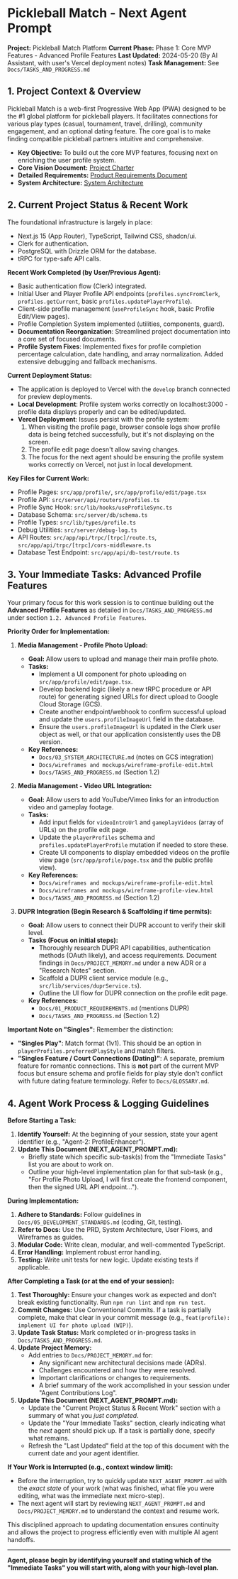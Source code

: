 # Pickleball Match - Next Agent Prompt

**Project:** Pickleball Match Platform
**Current Phase:** Phase 1: Core MVP Features - Advanced Profile Features
**Last Updated:** 2024-05-20 (By AI Assistant, with user's Vercel deployment notes)
**Task Management:** See `Docs/TASKS_AND_PROGRESS.md`

## 1. Project Context & Overview

Pickleball Match is a web-first Progressive Web App (PWA) designed to be the #1 global platform for pickleball players. It facilitates connections for various play types (casual, tournament, travel, drilling), community engagement, and an optional dating feature. The core goal is to make finding compatible pickleball partners intuitive and comprehensive.

*   **Key Objective:** To build out the core MVP features, focusing next on enriching the user profile system.
*   **Core Vision Document:** [Project Charter](./Docs/00_PROJECT_CHARTER.md)
*   **Detailed Requirements:** [Product Requirements Document](./Docs/01_PRODUCT_REQUIREMENTS.md)
*   **System Architecture:** [System Architecture](./Docs/03_SYSTEM_ARCHITECTURE.md)

## 2. Current Project Status & Recent Work

The foundational infrastructure is largely in place:
*   Next.js 15 (App Router), TypeScript, Tailwind CSS, shadcn/ui.
*   Clerk for authentication.
*   PostgreSQL with Drizzle ORM for the database.
*   tRPC for type-safe API calls.

**Recent Work Completed (by User/Previous Agent):**
*   Basic authentication flow (Clerk) integrated.
*   Initial User and Player Profile API endpoints (`profiles.syncFromClerk`, `profiles.getCurrent`, basic `profiles.updatePlayerProfile`).
*   Client-side profile management (`useProfileSync` hook, basic Profile Edit/View pages).
*   Profile Completion System implemented (utilities, components, guard).
*   **Documentation Reorganization**: Streamlined project documentation into a core set of focused documents.
*   **Profile System Fixes**: Implemented fixes for profile completion percentage calculation, date handling, and array normalization. Added extensive debugging and fallback mechanisms.

**Current Deployment Status:**
*   The application is deployed to Vercel with the `develop` branch connected for preview deployments.
*   **Local Development**: Profile system works correctly on localhost:3000 - profile data displays properly and can be edited/updated.
*   **Vercel Deployment**: Issues persist with the profile system:
    1. When visiting the profile page, browser console logs show profile data is being fetched successfully, but it's not displaying on the screen.
    2. The profile edit page doesn't allow saving changes.
    3. The focus for the next agent should be ensuring the profile system works correctly on Vercel, not just in local development.

**Key Files for Current Work:**
*   Profile Pages: `src/app/profile/`, `src/app/profile/edit/page.tsx`
*   Profile API: `src/server/api/routers/profiles.ts`
*   Profile Sync Hook: `src/lib/hooks/useProfileSync.ts`
*   Database Schema: `src/server/db/schema.ts`
*   Profile Types: `src/lib/types/profile.ts`
*   Debug Utilities: `src/server/debug-log.ts`
*   API Routes: `src/app/api/trpc/[trpc]/route.ts`, `src/app/api/trpc/[trpc]/cors-middleware.ts`
*   Database Test Endpoint: `src/app/api/db-test/route.ts`

## 3. Your Immediate Tasks: Advanced Profile Features

Your primary focus for this work session is to continue building out the **Advanced Profile Features** as detailed in `Docs/TASKS_AND_PROGRESS.md` under section `1.2. Advanced Profile Features`.

**Priority Order for Implementation:**

1.  **Media Management - Profile Photo Upload:**
    *   **Goal:** Allow users to upload and manage their main profile photo.
    *   **Tasks:**
        *   Implement a UI component for photo uploading on `src/app/profile/edit/page.tsx`.
        *   Develop backend logic (likely a new tRPC procedure or API route) for generating signed URLs for direct upload to Google Cloud Storage (GCS).
        *   Create another endpoint/webhook to confirm successful upload and update the `users.profileImageUrl` field in the database.
        *   Ensure the `users.profileImageUrl` is updated in the Clerk user object as well, or that our application consistently uses the DB version.
    *   **Key References:**
        *   `Docs/03_SYSTEM_ARCHITECTURE.md` (notes on GCS integration)
        *   `Docs/wireframes and mockups/wireframe-profile-edit.html`
        *   `Docs/TASKS_AND_PROGRESS.md` (Section 1.2)

2.  **Media Management - Video URL Integration:**
    *   **Goal:** Allow users to add YouTube/Vimeo links for an introduction video and gameplay footage.
    *   **Tasks:**
        *   Add input fields for `videoIntroUrl` and `gameplayVideos` (array of URLs) on the profile edit page.
        *   Update the `playerProfiles` schema and `profiles.updatePlayerProfile` mutation if needed to store these.
        *   Create UI components to display embedded videos on the profile view page (`src/app/profile/page.tsx` and the public profile view).
    *   **Key References:**
        *   `Docs/wireframes and mockups/wireframe-profile-edit.html`
        *   `Docs/wireframes and mockups/wireframe-profile-view.html`
        *   `Docs/TASKS_AND_PROGRESS.md` (Section 1.2)

3.  **DUPR Integration (Begin Research & Scaffolding if time permits):**
    *   **Goal:** Allow users to connect their DUPR account to verify their skill level.
    *   **Tasks (Focus on initial steps):**
        *   Thoroughly research DUPR API capabilities, authentication methods (OAuth likely), and access requirements. Document findings in `Docs/PROJECT_MEMORY.md` under a new ADR or a "Research Notes" section.
        *   Scaffold a DUPR client service module (e.g., `src/lib/services/duprService.ts`).
        *   Outline the UI flow for DUPR connection on the profile edit page.
    *   **Key References:**
        *   `Docs/01_PRODUCT_REQUIREMENTS.md` (mentions DUPR)
        *   `Docs/TASKS_AND_PROGRESS.md` (Section 1.2)

**Important Note on "Singles":**
Remember the distinction:
*   **"Singles Play"**: Match format (1v1). This should be an option in `playerProfiles.preferredPlayStyle` and match filters.
*   **"Singles Feature / Court Connections (Dating)"**: A separate, premium feature for romantic connections. This is **not** part of the current MVP focus but ensure schema and profile fields for play style don't conflict with future dating feature terminology. Refer to `Docs/GLOSSARY.md`.

## 4. Agent Work Process & Logging Guidelines

**Before Starting a Task:**
1.  **Identify Yourself:** At the beginning of your session, state your agent identifier (e.g., "Agent-2: ProfileEnhancer").
2.  **Update This Document (NEXT_AGENT_PROMPT.md):**
    *   Briefly state which specific sub-task(s) from the "Immediate Tasks" list you are about to work on.
    *   Outline your high-level implementation plan for that sub-task (e.g., "For Profile Photo Upload, I will first create the frontend component, then the signed URL API endpoint...").

**During Implementation:**
1.  **Adhere to Standards:** Follow guidelines in `Docs/05_DEVELOPMENT_STANDARDS.md` (coding, Git, testing).
2.  **Refer to Docs:** Use the PRD, System Architecture, User Flows, and Wireframes as guides.
3.  **Modular Code:** Write clean, modular, and well-commented TypeScript.
4.  **Error Handling:** Implement robust error handling.
5.  **Testing:** Write unit tests for new logic. Update existing tests if applicable.

**After Completing a Task (or at the end of your session):**
1.  **Test Thoroughly:** Ensure your changes work as expected and don't break existing functionality. Run `npm run lint` and `npm run test`.
2.  **Commit Changes:** Use Conventional Commits. If a task is partially complete, make that clear in your commit message (e.g., `feat(profile): implement UI for photo upload (WIP)`).
3.  **Update Task Status:** Mark completed or in-progress tasks in `Docs/TASKS_AND_PROGRESS.md`.
4.  **Update Project Memory:**
    *   Add entries to `Docs/PROJECT_MEMORY.md` for:
        *   Any significant new architectural decisions made (ADRs).
        *   Challenges encountered and how they were resolved.
        *   Important clarifications or changes to requirements.
        *   A brief summary of the work accomplished in your session under "Agent Contributions Log".
5.  **Update This Document (NEXT_AGENT_PROMPT.md):**
    *   Update the "Current Project Status & Recent Work" section with a summary of what you *just completed*.
    *   Update the "Your Immediate Tasks" section, clearly indicating what the *next* agent should pick up. If a task is partially done, specify what remains.
    *   Refresh the "Last Updated" field at the top of this document with the current date and your agent identifier.

**If Your Work is Interrupted (e.g., context window limit):**
*   Before the interruption, try to quickly update `NEXT_AGENT_PROMPT.md` with the *exact state* of your work (what was finished, what file you were editing, what was the immediate next micro-step).
*   The next agent will start by reviewing `NEXT_AGENT_PROMPT.md` and `Docs/PROJECT_MEMORY.md` to understand the context and resume work.

This disciplined approach to updating documentation ensures continuity and allows the project to progress efficiently even with multiple AI agent handoffs.

---

**Agent, please begin by identifying yourself and stating which of the "Immediate Tasks" you will start with, along with your high-level plan.**